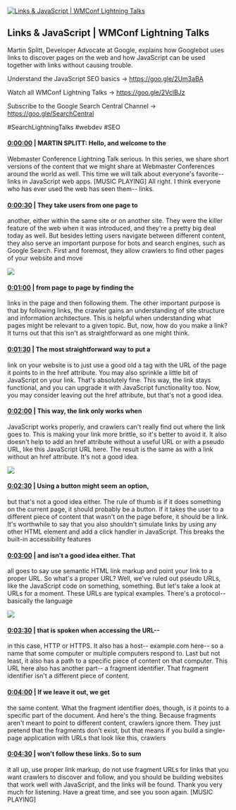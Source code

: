 [![Links & JavaScript | WMConf Lightning Talks](https://i.ytimg.com/vi/4vtVUBzw9Rs/maxresdefault.jpg)](https://www.youtube.com/watch?v=4vtVUBzw9Rs)

## Links & JavaScript | WMConf Lightning Talks

Martin Splitt, Developer Advocate at Google, explains how Googlebot uses links to discover pages on the web and how JavaScript can be used together with links without causing trouble.



Understand the JavaScript SEO basics → https://goo.gle/2Um3aBA 



Watch all WMConf Lightning Talks → https://goo.gle/2VclBJz

Subscribe to the Google Search Central Channel → https://goo.gle/SearchCentral



#SearchLightningTalks #webdev #SEO



#### [0:00:00](https://www.youtube.com/watch?v=4vtVUBzw9Rs&t=0) |  MARTIN SPLITT: Hello, and welcome to the

Webmaster Conference Lightning Talk serious. In this series, we share short versions of the content that we might share at Webmaster Conferences around the world as well. This time we will talk about everyone's favorite-- links in JavaScript web apps. [MUSIC PLAYING] All right. I think everyone who has ever used the web has seen them-- links.  

#### [0:00:30](https://www.youtube.com/watch?v=4vtVUBzw9Rs&t=30) |  They take users from one page to

another, either within the same site or on another site. They were the killer feature of the web when it was introduced, and they're a pretty big deal today as well. But besides letting users navigate between different content, they also serve an important purpose for bots and search engines, such as Google Search. First and foremost, they allow crawlers to find other pages of your website and move  

![](https://i.ytimg.com/vi/4vtVUBzw9Rs/maxres1.jpg)



#### [0:01:00](https://www.youtube.com/watch?v=4vtVUBzw9Rs&t=60) |  from page to page by finding the

links in the page and then following them. The other important purpose is that by following links, the crawler gains an understanding of site structure and information architecture. This is helpful when understanding what pages might be relevant to a given topic. But, now, how do you make a link? It turns out that this isn't as straightforward as one might think.  

#### [0:01:30](https://www.youtube.com/watch?v=4vtVUBzw9Rs&t=90) |  The most straightforward way to put a

link on your website is to just use a good old a tag with the URL of the page it points to in the href attribute. You may also sprinkle a little bit of JavaScript on your link. That's absolutely fine. This way, the link stays functional, and you can upgrade it with JavaScript functionality too. Now, you may consider leaving out the href attribute, but that's not a good idea.  

#### [0:02:00](https://www.youtube.com/watch?v=4vtVUBzw9Rs&t=120) |  This way, the link only works when

JavaScript works properly, and crawlers can't really find out where the link goes to. This is making your link more brittle, so it's better to avoid it. It also doesn't help to add an href attribute without a useful URL or with a pseudo URL, like this JavaScript URL here. The result is the same as with a link without an href attribute. It's not a good idea.  

![](https://i.ytimg.com/vi/4vtVUBzw9Rs/maxres2.jpg)



#### [0:02:30](https://www.youtube.com/watch?v=4vtVUBzw9Rs&t=150) |  Using a button might seem an option,

but that's not a good idea either. The rule of thumb is if it does something on the current page, it should probably be a button. If it takes the user to a different piece of content that wasn't on the page before, it should be a link. It's worthwhile to say that you also shouldn't simulate links by using any other HTML element and add a click handler in JavaScript. This breaks the built-in accessibility features  

#### [0:03:00](https://www.youtube.com/watch?v=4vtVUBzw9Rs&t=180) |  and isn't a good idea either. That

all goes to say use semantic HTML link markup and point your link to a proper URL. So what's a proper URL? Well, we've ruled out pseudo URLs, like the JavaScript code on something, something. But let's take a look at URLs for a moment. These URLs are typical examples. There's a protocol-- basically the language  

![](https://i.ytimg.com/vi/4vtVUBzw9Rs/maxres3.jpg)



#### [0:03:30](https://www.youtube.com/watch?v=4vtVUBzw9Rs&t=210) |  that is spoken when accessing the URL--

in this case, HTTP or HTTPS. It also has a host-- example.com here-- so a name that some computer or multiple computers respond to. Last but not least, it also has a path to a specific piece of content on that computer. This URL here also has another part-- a fragment identifier. That fragment identifier isn't a different piece of content.  

#### [0:04:00](https://www.youtube.com/watch?v=4vtVUBzw9Rs&t=240) |  If we leave it out, we get

the same content. What the fragment identifier does, though, is it points to a specific part of the document. And here's the thing. Because fragments aren't meant to point to different content, crawlers ignore them. They just pretend that the fragments don't exist, but that means if you build a single-page application with URLs that look like this, crawlers  

#### [0:04:30](https://www.youtube.com/watch?v=4vtVUBzw9Rs&t=270) |  won't follow these links. So to sum

it all up, use proper link markup, do not use fragment URLs for links that you want crawlers to discover and follow, and you should be building websites that work well with JavaScript, and the links will be found. Thank you very much for listening. Have a great time, and see you soon again. [MUSIC PLAYING]  